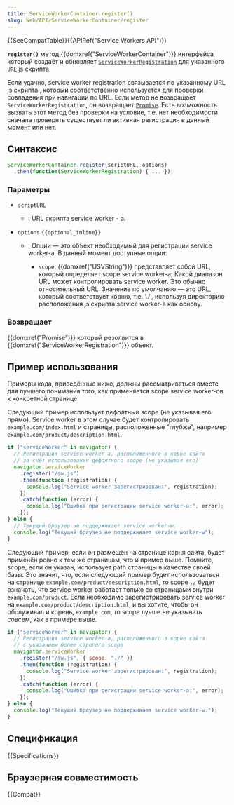 ```yaml
---
title: ServiceWorkerContainer.register()
slug: Web/API/ServiceWorkerContainer/register
---
```


{{SeeCompatTable}}{{APIRef("Service Workers API")}}

**`register()`** метод {{domxref("ServiceWorkerContainer")}} интерфейса который создаёт и обновляет [`ServiceWorkerRegistration`](/ru/docs/Web/API/ServiceWorkerRegistration) для указанного `URL` js скрипта.

Если удачно, service worker registration связывается по указанному URL js скрипта , который соответственно используется для проверки совпадения при навигации по URL. Если метод не возвращает `ServiceWorkerRegistration`, он возвращает [`Promise`](/ru/docs/Web/JavaScript/Reference/Global_Objects/Promise). Есть возможность вызвать этот метод без проверки на условие, т.е. нет необходимости сначала проверять существует ли активная регистрация в данный момент или нет.

## Синтаксис

```js
ServiceWorkerContainer.register(scriptURL, options)
  .then(function(ServiceWorkerRegistration) { ... });
```

### Параметры

- `scriptURL`
  - : URL скрипта service worker - а.
- `options` `{{optional_inline}}`

  - : Опции — это объект необходимый для регистрации service worker-a. В данный момент доступные опции:

    - `scope`: {{domxref("USVString")}} представляет собой URL, который определяет scope service worker-a; Какой диапазон URL может контролировать service worker. Это обычно относительный URL. Значение по умолчанию — это URL, который соответствует корню, т.е. './', используя директорию расположения js скрипта service worker-а как основу.

### Возвращает

{{domxref("Promise")}} который резолвится в {{domxref("ServiceWorkerRegistration")}} объект.

## Пример использования

Примеры кода, приведённые ниже, должны рассматриваться вместе для лучшего понимания того, как применяется scope service worker-ов к конкретной странице.

Следующий пример использует дефолтный scope (не указывая его прямо). Service worker в этом случае будет контролировать `example.com/index.html` и страницы, расположенные "глубже", например `example.com/product/description.html`.

```js
if ("serviceWorker" in navigator) {
  // Регистрация service worker-а, расположенного в корне сайта
  // за счёт использования дефолтного scope (не указывая его)
  navigator.serviceWorker
    .register("/sw.js")
    .then(function (registration) {
      console.log("Service worker зарегистрирован:", registration);
    })
    .catch(function (error) {
      console.log("Ошибка при регистрации service worker-а:", error);
    });
} else {
  // Текущий браузер не поддерживает service worker-ы.
  console.log("Текущий браузер не поддерживает service worker-ы");
}
```

Следующий пример, если он размещён на странице корня сайта, будет применён ровно к тем же страницам, что и пример выше. Помните, scope, если он указан, использует path страницы в качестве своей базы. Это значит, что, если следующий пример будет использоваться на странице `example.com/product/description.html`, то scope `./` будет означать, что service worker работает только со страницами внутри `example.com/product`. Если необходимо зарегистрировать service worker на `example.com/product/description.html`, и вы хотите, чтобы он обслуживал и корень, `example.com`, то scope лучше не указывать совсем, как в примере выше.

```js
if ("serviceWorker" in navigator) {
  // Регистрация service worker-а, расположенного в корне сайта
  // с указанием более строгого scope
  navigator.serviceWorker
    .register("/sw.js", { scope: "./" })
    .then(function (registration) {
      console.log("Service worker зарегистрирован:", registration);
    })
    .catch(function (error) {
      console.log("Ошибка при регистрации service worker-а:", error);
    });
} else {
  console.log("Текущий браузер не поддерживает service worker-ы.");
}
```

## Спецификация

{{Specifications}}

## Браузерная совместимость

{{Compat}}

